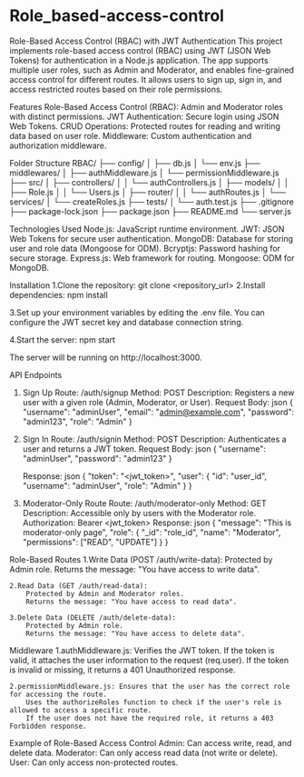 # Role_based-access-control

Role-Based Access Control (RBAC) with JWT Authentication
This project implements role-based access control (RBAC) using JWT (JSON Web Tokens) for authentication in a Node.js application. The app supports multiple user roles, such as Admin and Moderator, and enables fine-grained access control for different routes. It allows users to sign up, sign in, and access restricted routes based on their role permissions.

Features
Role-Based Access Control (RBAC): Admin and Moderator roles with distinct permissions.
JWT Authentication: Secure login using JSON Web Tokens.
CRUD Operations: Protected routes for reading and writing data based on user role.
Middleware: Custom authentication and authorization middleware.


Folder Structure
    RBAC/
    ├── config/
    │   ├── db.js
    │   └── env.js
    ├── middlewares/
    │   ├── authMiddleware.js
    │   └── permissionMiddleware.js
    ├── src/
    │   ├── controllers/
    │   │   └── authControllers.js
    │   ├── models/
    │   │   ├── Role.js
    │   │   └── Users.js
    │   ├── router/
    │   │   └── authRoutes.js
    │   └── services/
    │       └── createRoles.js
    ├── tests/
    │   └── auth.test.js
    ├── .gitignore
    ├── package-lock.json
    ├── package.json
    ├── README.md
    └── server.js


Technologies Used
Node.js: JavaScript runtime environment.
JWT: JSON Web Tokens for secure user authentication.
MongoDB: Database for storing user and role data (Mongoose for ODM).
Bcryptjs: Password hashing for secure storage.
Express.js: Web framework for routing.
Mongoose: ODM for MongoDB.


Installation
  1.Clone the repository:
    git clone <repository_url>
  2.Install dependencies:
    npm install
    
  3.Set up your environment variables by editing the .env file. You can configure the JWT secret key and database connection string.

  4.Start the server:
    npm start

The server will be running on http://localhost:3000.

API Endpoints
1. Sign Up
    Route: /auth/signup
    Method: POST
    Description: Registers a new user with a given role (Admin, Moderator, or User).
    Request Body:
    json
        {
        "username": "adminUser",
        "email": "admin@example.com",
        "password": "admin123",
        "role": "Admin"
        }
2. Sign In
    Route: /auth/signin
    Method: POST
    Description: Authenticates a user and returns a JWT token.
    Request Body:
    json
        {
        "username": "adminUser",
        "password": "admin123"
        }

    Response:
    json
        {
        "token": "<jwt_token>",
        "user": {
            "id": "user_id",
            "username": "adminUser",
            "role": "Admin"
        }
        }
3. Moderator-Only Route
    Route: /auth/moderator-only
    Method: GET
    Description: Accessible only by users with the Moderator role.
    Authorization: Bearer <jwt_token>
    Response:
    json
        {
        "message": "This is moderator-only page",
        "role": {
            "_id": "role_id",
            "name": "Moderator",
            "permissions": ["READ", "UPDATE"]
        }
        }

Role-Based Routes
    1.Write Data (POST /auth/write-data):
        Protected by Admin role.
        Returns the message: "You have access to write data".

    2.Read Data (GET /auth/read-data):
        Protected by Admin and Moderator roles.
        Returns the message: "You have access to read data".

    3.Delete Data (DELETE /auth/delete-data):
        Protected by Admin role.
        Returns the message: "You have access to delete data".

Middleware
    1.authMiddleware.js: Verifies the JWT token.
        If the token is valid, it attaches the user information to the request (req.user).
        If the token is invalid or missing, it returns a 401 Unauthorized response.

    2.permissionMiddleware.js: Ensures that the user has the correct role for accessing the route.
        Uses the authorizeRoles function to check if the user's role is allowed to access a specific route.
        If the user does not have the required role, it returns a 403 Forbidden response.

Example of Role-Based Access Control
    Admin: Can access write, read, and delete data.
    Moderator: Can only access read data (not write or delete).
    User: Can only access non-protected routes.